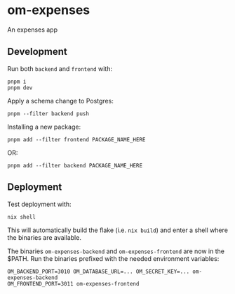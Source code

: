 # om-expenses

An expenses app

## Development

Run both `backend` and `frontend` with:

    pnpm i
    pnpm dev

Apply a schema change to Postgres:

    pnpm --filter backend push

Installing a new package:

    pnpm add --filter frontend PACKAGE_NAME_HERE

OR:

    pnpm add --filter backend PACKAGE_NAME_HERE

## Deployment

Test deployment with:

    nix shell

This will automatically build the flake (i.e. `nix build`) and enter a shell where the binaries are available.

The binaries `om-expenses-backend` and `om-expenses-frontend` are now in the $PATH. Run the binaries prefixed with the needed environment variables:

    OM_BACKEND_PORT=3010 OM_DATABASE_URL=... OM_SECRET_KEY=... om-expenses-backend
    OM_FRONTEND_PORT=3011 om-expenses-frontend
